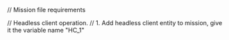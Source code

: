 // Mission file requirements

// Headless client operation.
// 1. Add headless client entity to mission, give it the variable name "HC_1"